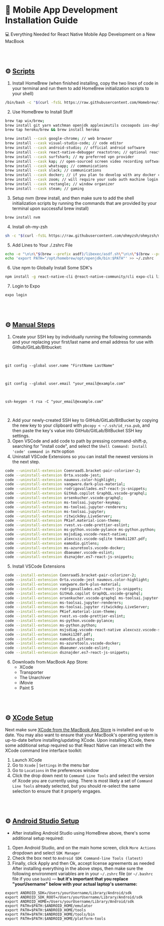 # 📱 Mobile App Development Installation Guide
💻 Everything Needed for React Native Mobile App Development on a New MacBook

<br/>
<br/>

## ⚙️ <u>Scripts</u>

1. Install HomeBrew (when finished installing, copy the two lines of code in your terminal and run them to add HomeBrew initialization scripts to your shell)
```sh
/bin/bash -c "$(curl -fsSL https://raw.githubusercontent.com/Homebrew/install/HEAD/install.sh)"
```

2. Use HomeBrew to Install Stuff
```sh
brew tap wix/brew; 
brew install git yarn watchman openjdk applesimutils cocoapods ios-deploy expo-orbit pyenv wget asura-cli postgresql tesseract;
brew tap heroku/brew && brew install heroku
```
```sh
brew install --cask google-chrome; // web browser
brew install --cask visual-studio-code; // code editor
brew install --cask android-studio; // official android software
brew install --cask react-native-debugger reactotron; // optional react native toolkits
brew install --cask surfshark; // my preferred vpn provider
brew install --cask kap; // open-sourced screen video recording software
brew install --cask whatsapp; // communications
brew install --cask slack; // communications
brew install --cask docker; // if you plan to develop with any docker containers/images
brew install --cask zoom; // will require your sudo auth machine login credentials
brew install --cask rectangle; // window organizer
brew install --cask steam; // gaming
```

3. Setup nvm (brew install, and then make sure to add the shell initialization scripts by running the commands that are provided by your terminal upon successful brew install)
```sh
brew install nvm
```

4. Install oh-my-zsh
```sh
sh -c "$(curl -fsSL https://raw.githubusercontent.com/ohmyzsh/ohmyzsh/master/tools/install.sh)"
```

5. Add Lines to Your ./.zshrc File
```sh
echo -e "\n\n\"$(brew --prefix asdf)/libexec/asdf.sh\"\n\n\"$(brew --prefix asdf)/etc/bash_completion.d/asdf.bash\" \n\neval "$(/opt/homebrew/bin/brew shellenv)" \n\nsource ~/.nvm/nvm.sh" >> ~/.zshrc;
echo 'export PATH="/opt/homebrew/opt/openjdk/bin:$PATH"' >> ~/.zshrc
```

6. Use npm to Globally Install Some SDK's
```sh
npm install -g react-native-cli @react-native-community/cli expo-cli lint-staged create-expo-app ignite-cli@latest detox-cli
```

7. Login to Expo
```sh
expo login
```

<br/>
<br/>

## ⚙️ <u>Manual Steps</u>
1. Create your SSH key by individually running the following commands and your replacing your first/last name and email address for use with Github/GitLab/Bitbucket:

<br/>

`git config --global user.name "FirstName LastName"`

<br/>

`git config --global user.email "your_email@example.com"`

<br/>

`ssh-keygen -t rsa -C "your_email@example.com"`

<br/>

2. Add your newly-created SSH key to GitHub/GitLab/BitBucket by copying the new key to your clipboard with `pbcopy < ~/.ssh/id_rsa.pub`, and then paste the key's value into GitHub/GitLab/BitBucket SSH key settings.
3. Open VSCode and add code to path by pressing command-shift-p, searching for "install code", and select the `Shell Command: Install 'code' command in PATH` option
4. Uninstall VSCode Extensions so you can install the newest versions in the next step.
```sh
code --uninstall-extension CoenraadS.bracket-pair-colorizer-2;
code --uninstall-extension Orta.vscode-jest;
code --uninstall-extension naumovs.color-highlight;
code --uninstall-extension vangware.dark-plus-material;
code --uninstall-extension rodrigovallades.es7-react-js-snippets;
code --uninstall-extension GitHub.copilot GraphQL.vscode-graphql;
code --uninstall-extension orsenkucher.vscode-graphql;
code --uninstall-extension ms-toolsai.jupyter-keymap;
code --uninstall-extension ms-toolsai.jupyter-renderers;
code --uninstall-extension ms-toolsai.jupyter;
code --uninstall-extension ritwickdey.LiveServer;
code --uninstall-extension PKief.material-icon-theme;
code --uninstall-extension rvest.vs-code-prettier-eslint;
code --uninstall-extension ms-python.vscode-pylance ms-python.python;
code --uninstall-extension msjsdiag.vscode-react-native;
code --uninstall-extension alexcvzz.vscode-sqlite tomoki1207.pdf;
code --uninstall-extension eamodio.gitlens;
code --uninstall-extension ms-azuretools.vscode-docker;
code --uninstall-extension dbaeumer.vscode-eslint;
code --uninstall-extension dsznajder.es7-react-js-snippets;
```
5. Install VSCode Extensions
```sh
code --install-extension CoenraadS.bracket-pair-colorizer-2;
code --install-extension Orta.vscode-jest naumovs.color-highlight;
code --install-extension vangware.dark-plus-material;
code --install-extension rodrigovallades.es7-react-js-snippets;
code --install-extension GitHub.copilot GraphQL.vscode-graphql;
code --install-extension orsenkucher.vscode-graphql ms-toolsai.jupyter-keymap;
code --install-extension ms-toolsai.jupyter-renderers;
code --install-extension ms-toolsai.jupyter ritwickdey.LiveServer;
code --install-extension PKief.material-icon-theme;
code --install-extension rvest.vs-code-prettier-eslint;
code --install-extension ms-python.vscode-pylance;
code --install-extension ms-python.python;
code --install-extension msjsdiag.vscode-react-native alexcvzz.vscode-sqlite;
code --install-extension tomoki1207.pdf;
code --install-extension eamodio.gitlens;
code --install-extension ms-azuretools.vscode-docker;
code --install-extension dbaeumer.vscode-eslint;
code --install-extension dsznajder.es7-react-js-snippets;
```
6. Downloads from MacBook App Store:
    * XCode
    * Transporter
    * The Unarchiver
    * iMovie
    * Paint S

<br/>
<br/>

## ⚙️ <u>XCode Setup</u>
Next make sure [XCode from the MacBook App Store](https://apps.apple.com/us/app/xcode/id497799835?mt=12) is installed and up to date. You may also want to ensure that your MacBook's operating system is up-to-date before installing/updating XCode. Upon installing XCode, there some additional setup required so that React Native can interact with the XCode command line interface toolkit:
1. Launch XCode
2. Go to `Xcode` | `Settings` in the menu bar
3. Go to `Locations` in the preferences window
4. Click the drop down next to `Command Line Tools` and select the version of Xcode you are currently using. There is most likely a set of `Command Line Tools` already selected, but you should re-select the same selection to ensure that it properly engages.

<br/>
<br/>

## ⚙️ <u>Android Studio Setup</u>
* After installing Android Studio using HomeBrew above, there's some additional setup required:
1. Open Android Studio, and on the main home screen, click `More Actions` dropdown and select `SDK Manager`
2. Check the box next to `Android SDK Command-line Tools (latest)`
3. Finally, click Apply and then Ok, accept license agreements as needed
After installing everything in the above steps, then make sure the following environment variables are in your `~/.zshrc` file (or `~/.bashrc` file if you use `bash`) — **but it's important that you replace "yourUsername" below with your actual laptop's username:**

```
export ANDROID_SDK=/Users/yourUsername/Library/Android/sdk
export ANDROID_SDK_ROOT=/Users/yourUsername/Library/Android/sdk
export ANDROID_HOME=/Users/yourUsername/Library/Android/sdk
export PATH=$PATH:$ANDROID_HOME/emulator
export PATH=$PATH:$ANDROID_HOME/tools
export PATH=$PATH:$ANDROID_HOME/tools/bin
export PATH=$PATH:$ANDROID_HOME/platform-tools
```
